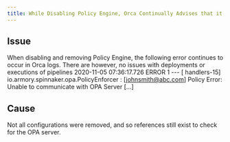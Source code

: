 ```yaml
---
title: While Disabling Policy Engine, Orca Continually Advises that it Cannot Communicate with OPA Server
---
```


## Issue
When disabling and removing Policy Engine, the following error continues to occur in Orca logs. There are however, no issues with deployments or executions of pipelines
2020-11-05 07:36:17.726 ERROR 1 --- [    handlers-15] io.armory.spinnaker.opa.PolicyEnforcer   : [johnsmith@abc.com] Policy Error: Unable to communicate with OPA Server
[...]

## Cause
Not all configurations were removed, and so references still exist to check for the OPA server.

